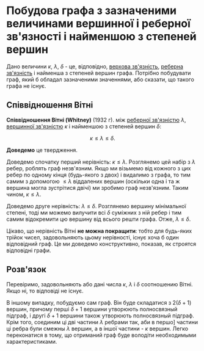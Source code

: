 # Побудова графа з зазначеними величинами вершинної і реберної зв'язності і найменшою з степеней вершин

Дано величини $\kappa$, $\lambda$, $\delta$ - це, відповідно, [верхова зв'язність](vertex_connectivity), [реберна зв'язність](rib_connectivity) і найменша з степеней вершин графа. Потрібно побудувати граф, який б обладал зазначеними значеннями, або сказати, що такого графа не існує.

## Співвідношення Вітні

**Співвідношення Вітні (Whitney)** (1932 г). між [реберної зв'язністю](rib_connectivity) $\lambda$, [вершинної зв'язністю](vertex_connectivity) $\kappa$ і найменшою з степеней вершин $\delta$:

$$ \kappa \le \lambda \le \delta. $$

**Доведемо** це твердження.

Доведемо спочатку перший нерівність: $\kappa \le \lambda$. Розглянемо цей набір з $\lambda$ ребер, роблять граф незв'язним. Якщо ми візьмемо від кожного з цих ребер по одному кінця (будь-якого з двох) і видалимо з графа, то тим самим з допомогою $\le \lambda$ віддалених вершин (оскільки одна і та ж вершина могла зустрітися двічі) ми зробимо граф незв'язним. Таким чином, $\kappa \le \lambda$.

Доведемо друге нерівність: $\lambda \le \delta$. Розглянемо вершину мінімальної степені, тоді ми можемо вилучити всі $\delta$ суміжних з ній ребер і тим самим відокремити цю вершину від всього решти графа. Отже, $\lambda \le \delta$.

Цікаво, що нерівність Вітні **не можна покращити**: тобто для будь-яких трійок чисел, задовольняють цьому нерівності, існує хоча б один відповідний граф. Це ми доведемо конструктивно, показав, як строятся відповідні графи.

## Розв'язок

Перевіримо, задовольняють або дані числа $\kappa$, $\lambda$ і $\delta$ соотношению Вітні. Якщо ні, то відповіді не існує.

В іншому випадку, побудуємо сам граф. Він буде складатися з $2 (\delta + 1)$ вершин, причому перші $\delta + 1$ вершини утворюють полносвязный підграф, і другі $\delta + 1$ вершини також утворюють полносвязный підграф. Крім того, соединим ці дві частини $\lambda$ ребрами так, аби в першо] частини ці ребра були смежны $\lambda$ вершин, а в іншої частини - $\kappa$ вершин. Легко переконатися в тому, що отриманий граф буде володіти необходимыми характеристиками.
